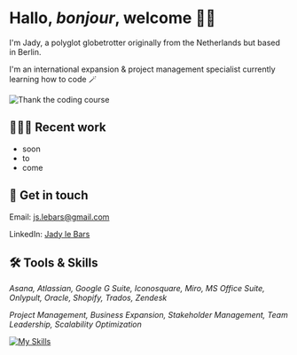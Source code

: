 # Hallo, *bonjour*, welcome 🧚‍♀️

 I'm Jady, a polyglot globetrotter originally from the Netherlands but based in Berlin. 
 
 I'm an international expansion & project management specialist currently learning how to code 🪄
 
![Thank the coding course](https://i.giphy.com/media/v1.Y2lkPTc5MGI3NjExaHFpdHdtNnJ2bWRoZm5qNGY5NXJjMHZqY3o3cmQ2dXkxejV2MW5wbyZlcD12MV9pbnRlcm5hbF9naWZfYnlfaWQmY3Q9Zw/scZPhLqaVOM1qG4lT9/giphy.gif)


 ## 👩🏽‍💻 Recent work
 * soon
 * to
 * come

 ## 📮 Get in touch
Email: js.lebars@gmail.com

LinkedIn: [Jady le Bars](https://www.linkedin.com/in/jady-le-bars/)

## 🛠 Tools & Skills

*Asana, Atlassian, Google G Suite, Iconosquare, Miro, MS Office Suite, Onlypult, Oracle, Shopify, Trados, Zendesk*

*Project Management, Business Expansion, Stakeholder Management, Team Leadership, Scalability  Optimization*

[![My Skills](https://skillicons.dev/icons?i=js,html,css)](https://skillicons.dev)
